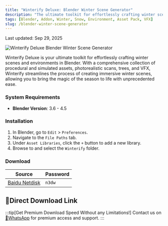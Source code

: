 ```yaml
---
title: "Winterify Deluxe: Blender Winter Scene Generator"
description: "The ultimate toolkit for effortlessly crafting winter scenes and environments in Blender, featuring a comprehensive collection of procedural and simulated assets, photorealistic scans, trees, and VFX."
tags: [Blender, Addon, Winter, Snow, Environment, Asset Pack, VFX]
slug: /blender-winter-scene-generator
---
```


Last updated: Sep 29, 2025

![Winterify Deluxe Blender Winter Scene Generator](https://www.gfxcamp.com/wp-content/uploads/2025/09/Winterify-Deluxe.jpg)

Winterify Deluxe is your ultimate toolkit for effortlessly crafting winter scenes and environments in Blender. With a comprehensive collection of procedural and simulated assets, photorealistic scans, trees, and VFX, Winterify streamlines the process of creating immersive winter scenes, allowing you to bring the magic of the season to life with unprecedented ease.

### System Requirements

- **Blender Version**: 3.6 - 4.5

### Installation

1.  In Blender, go to `Edit` > `Preferences`.
2.  Navigate to the `File Paths` tab.
3.  Under `Asset Libraries`, click the `+` button to add a new library.
4.  Browse to and select the `Winterify` folder.

### Download

| Source                                                              | Password |
| ------------------------------------------------------------------- | -------- |
| [Baidu Netdisk](https://pan.baidu.com/s/1Jy0iRl3JC1F6O3UkZ5KSZA?pwd=n3dw) | `n3dw`   |

## 🚀Direct Download Link
:::tip[Get Premium Download Speed Without any Limitations!]
Contact us on [💬WhatsApp](https://wa.me/+8613237610083) for premium  access and support.
:::